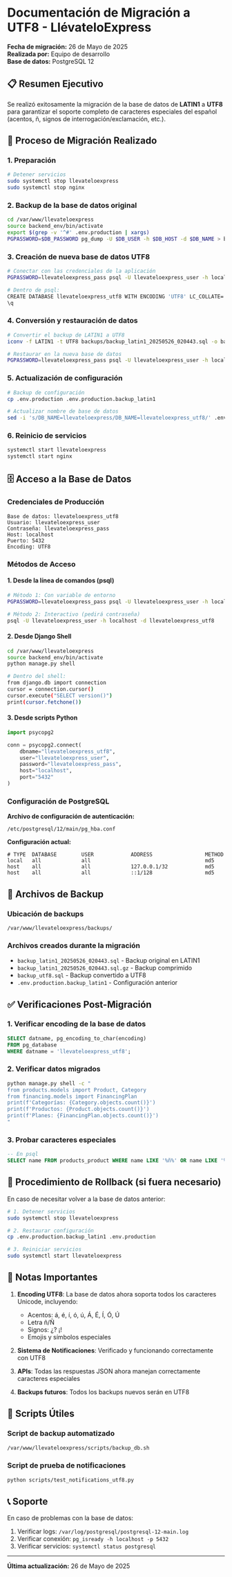 # Documentación de Migración a UTF8 - LlévateloExpress

**Fecha de migración:** 26 de Mayo de 2025  
**Realizada por:** Equipo de desarrollo  
**Base de datos:** PostgreSQL 12

## 📋 Resumen Ejecutivo

Se realizó exitosamente la migración de la base de datos de **LATIN1** a **UTF8** para garantizar el soporte completo de caracteres especiales del español (acentos, ñ, signos de interrogación/exclamación, etc.).

## 🔄 Proceso de Migración Realizado

### 1. **Preparación**
```bash
# Detener servicios
sudo systemctl stop llevateloexpress
sudo systemctl stop nginx
```

### 2. **Backup de la base de datos original**
```bash
cd /var/www/llevateloexpress
source backend_env/bin/activate
export $(grep -v '^#' .env.production | xargs)
PGPASSWORD=$DB_PASSWORD pg_dump -U $DB_USER -h $DB_HOST -d $DB_NAME > backups/backup_latin1_20250526_020443.sql
```

### 3. **Creación de nueva base de datos UTF8**
```bash
# Conectar con las credenciales de la aplicación
PGPASSWORD=llevateloexpress_pass psql -U llevateloexpress_user -h localhost -d postgres

# Dentro de psql:
CREATE DATABASE llevateloexpress_utf8 WITH ENCODING 'UTF8' LC_COLLATE='en_US.UTF-8' LC_CTYPE='en_US.UTF-8' TEMPLATE=template0;
\q
```

### 4. **Conversión y restauración de datos**
```bash
# Convertir el backup de LATIN1 a UTF8
iconv -f LATIN1 -t UTF8 backups/backup_latin1_20250526_020443.sql -o backups/backup_utf8.sql

# Restaurar en la nueva base de datos
PGPASSWORD=llevateloexpress_pass psql -U llevateloexpress_user -h localhost -d llevateloexpress_utf8 < backups/backup_utf8.sql
```

### 5. **Actualización de configuración**
```bash
# Backup de configuración
cp .env.production .env.production.backup_latin1

# Actualizar nombre de base de datos
sed -i 's/DB_NAME=llevateloexpress/DB_NAME=llevateloexpress_utf8/' .env.production
```

### 6. **Reinicio de servicios**
```bash
systemctl start llevateloexpress
systemctl start nginx
```

## 🗄️ Acceso a la Base de Datos

### Credenciales de Producción
```
Base de datos: llevateloexpress_utf8
Usuario: llevateloexpress_user
Contraseña: llevateloexpress_pass
Host: localhost
Puerto: 5432
Encoding: UTF8
```

### Métodos de Acceso

#### 1. **Desde la línea de comandos (psql)**
```bash
# Método 1: Con variable de entorno
PGPASSWORD=llevateloexpress_pass psql -U llevateloexpress_user -h localhost -d llevateloexpress_utf8

# Método 2: Interactivo (pedirá contraseña)
psql -U llevateloexpress_user -h localhost -d llevateloexpress_utf8
```

#### 2. **Desde Django Shell**
```bash
cd /var/www/llevateloexpress
source backend_env/bin/activate
python manage.py shell

# Dentro del shell:
from django.db import connection
cursor = connection.cursor()
cursor.execute("SELECT version()")
print(cursor.fetchone())
```

#### 3. **Desde scripts Python**
```python
import psycopg2

conn = psycopg2.connect(
    dbname="llevateloexpress_utf8",
    user="llevateloexpress_user",
    password="llevateloexpress_pass",
    host="localhost",
    port="5432"
)
```

### Configuración de PostgreSQL

**Archivo de configuración de autenticación:**
```
/etc/postgresql/12/main/pg_hba.conf
```

**Configuración actual:**
```
# TYPE  DATABASE        USER            ADDRESS                 METHOD
local   all             all                                     md5
host    all             all             127.0.0.1/32            md5
host    all             all             ::1/128                 md5
```

## 📁 Archivos de Backup

### Ubicación de backups
```
/var/www/llevateloexpress/backups/
```

### Archivos creados durante la migración
- `backup_latin1_20250526_020443.sql` - Backup original en LATIN1
- `backup_latin1_20250526_020443.sql.gz` - Backup comprimido
- `backup_utf8.sql` - Backup convertido a UTF8
- `.env.production.backup_latin1` - Configuración anterior

## ✅ Verificaciones Post-Migración

### 1. **Verificar encoding de la base de datos**
```sql
SELECT datname, pg_encoding_to_char(encoding) 
FROM pg_database 
WHERE datname = 'llevateloexpress_utf8';
```

### 2. **Verificar datos migrados**
```bash
python manage.py shell -c "
from products.models import Product, Category
from financing.models import FinancingPlan
print(f'Categorías: {Category.objects.count()}')
print(f'Productos: {Product.objects.count()}')
print(f'Planes: {FinancingPlan.objects.count()}')
"
```

### 3. **Probar caracteres especiales**
```sql
-- En psql
SELECT name FROM products_product WHERE name LIKE '%ñ%' OR name LIKE '%á%';
```

## 🚨 Procedimiento de Rollback (si fuera necesario)

En caso de necesitar volver a la base de datos anterior:

```bash
# 1. Detener servicios
sudo systemctl stop llevateloexpress

# 2. Restaurar configuración
cp .env.production.backup_latin1 .env.production

# 3. Reiniciar servicios
sudo systemctl start llevateloexpress
```

## 📝 Notas Importantes

1. **Encoding UTF8**: La base de datos ahora soporta todos los caracteres Unicode, incluyendo:
   - Acentos: á, é, í, ó, ú, Á, É, Í, Ó, Ú
   - Letra ñ/Ñ
   - Signos: ¿? ¡!
   - Emojis y símbolos especiales

2. **Sistema de Notificaciones**: Verificado y funcionando correctamente con UTF8

3. **APIs**: Todas las respuestas JSON ahora manejan correctamente caracteres especiales

4. **Backups futuros**: Todos los backups nuevos serán en UTF8

## 🔧 Scripts Útiles

### Script de backup automatizado
```bash
/var/www/llevateloexpress/scripts/backup_db.sh
```

### Script de prueba de notificaciones
```bash
python scripts/test_notifications_utf8.py
```

## 📞 Soporte

En caso de problemas con la base de datos:
1. Verificar logs: `/var/log/postgresql/postgresql-12-main.log`
2. Verificar conexión: `pg_isready -h localhost -p 5432`
3. Verificar servicios: `systemctl status postgresql`

---

**Última actualización:** 26 de Mayo de 2025 